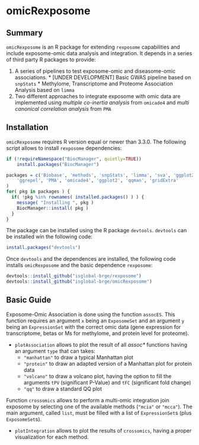 # omicRexposome

## Summary

`omicRexposome` is an R package for extending `rexposome` capabilities and include exposome-omic data analysis and integration. It depends in a series of third party R packages to provide:

  1. A series of pipelines to test exposome-omic and diseasome-omic associations.
    * [UNDER DEVELOPMENT] Basic GWAS pipeline based on `snpStats`
    * Methylome, Transcriptome and Proteome Association Analysis based on `limma`
  2. Two different approaches to integrate exposome with omic data are implemented using *multiple co-inertia analysis* from `omicade4` and *multi canonical correlation analysis* from `PMA`

## Installation

`omicRexposome` requires R version equal or newer than 3.3.0. The following script allows to install `rexposome` dependencies:

```r
if (!requireNamespace("BiocManager", quietly=TRUE))
    install.packages("BiocManager")

packages = c('Biobase', 'methods', 'snpStats', 'limma', 'sva', 'ggplot2',
    'ggrepel', 'PMA', 'omicade4', 'ggplot2', 'qqman', 'gridExtra'
)
for( pkg in packages ) {
  if( !pkg %in% rownames( installed.packages() ) ) {
    message( "Installing ", pkg )
    BiocManager::install( pkg )
  }
}
```

The package can be installed using the R package `devtools`. `devtools` can be installed win the following code:

```r
install.packages("devtools")
```

Once `devtools` and the dependences are installed, the following code installs `omicRexposome` and the basic dependence `rexposome`:

```r
devtools::install_github("isglobal-brge/rexposome")
devtools::install_github("isglobal-brge/omicRexposome")
```

## Basic Guide

Exposome-Omic Association is done using the function `assocES`. This function requires an argument `x` being an `ExposomeSet` and an argument `y` being an `ExpressionSet` with the correct omic data (gene expression for transcriptome, betas or Ms for methylome, and protein level for proteome).

  * `plotAssociation` allows to plot the result of all _assoc*_ functions having an argument `type` that can takes:
    * `"manhattan"` to draw a typical Manhattan plot
    * `"protein"` to draw an adapted version of a Manhattan plot for protein data
    * `"volcano"` to draw a volcano plot, having the option to fill the arguments `tPV` (significant P-Value) and `tFC` (significant fold change)
    * `"qq"` to draw a standard QQ plot

Function `crossomics` allows to perform a multi-omic integration join exposome by selecting one of the available methods (`"mcia"` or `"mcca"`). The main argument, called `list`, must be filled with a list of `ExpressionSet`s (plus `ExposomeSet`s).

  * `plotIntegration` allows to plot the results of `crossomics`, having a proper visualization for each method.
